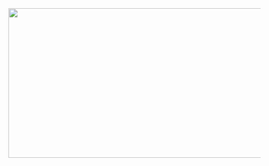 <a href="https://github.com/devxb/gitanimals">
<img
  src="https://render.gitanimals.org/farms/bearminny"
  width="600"
  height="300"
/>
</a>
